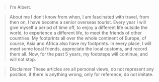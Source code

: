 

> I'm Albert.


> About me
 I don’t know from when, I am fascinated with travel, from then on, I have become a senior overseas tourist. Every year I will give myself a period of time off, to enjoy a different life outside the world, to experience a different life, to meet the friends of other countries. My footprints all over the whole continent of Europe, of course, Asia and Africa also have my footprints. In every place, I will meet some local friends, appreciate the local customs, and record them all. Now, for the past 5 years, my footsteps will continue, and will not stop.


> Disclaimer
These articles are all personal views, do not represent any position, if there is anything wrong, only for reference, do not imitate.



